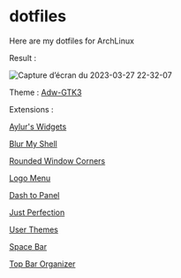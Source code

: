 # dotfiles

Here are my dotfiles for ArchLinux

Result : 

![Capture d’écran du 2023-03-27 22-32-07](https://user-images.githubusercontent.com/82930633/228904219-550876d3-817f-4fdb-8a33-53514c4a4933.png)


Theme : [Adw-GTK3](https://aur.archlinux.org/packages/adw-gtk3)

Extensions :

[Aylur's Widgets](https://extensions.gnome.org/extension/5338/aylurs-widgets/)

[Blur My Shell](https://extensions.gnome.org/extension/3193/blur-my-shell/)

[Rounded Window Corners](https://extensions.gnome.org/extension/5237/rounded-window-corners/)

[Logo Menu](https://extensions.gnome.org/extension/4451/logo-menu/)

[Dash to Panel](https://extensions.gnome.org/extension/1160/dash-to-panel/)

[Just Perfection](https://extensions.gnome.org/extension/3843/just-perfection/)

[User Themes](https://extensions.gnome.org/extension/19/user-themes/)

[Space Bar](https://extensions.gnome.org/extension/5090/space-bar/)

[Top Bar Organizer](https://extensions.gnome.org/extension/4356/top-bar-organizer/)
